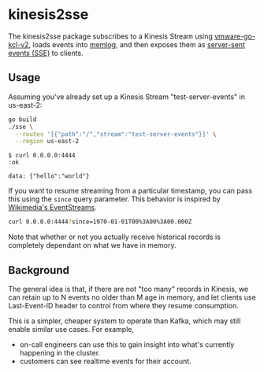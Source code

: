kinesis2sse
===========

The kinesis2sse package subscribes to a Kinesis Stream using
[vmware-go-kcl-v2][kcl], loads events into [memlog][memlog], and then exposes
them as [server-sent events (SSE)][sse] to clients.

Usage
-----

Assuming you've already set up a Kinesis Stream "test-server-events" in
us-east-2:

```sh
go build
./sse \
  --routes '[{"path":"/","stream":"test-server-events"}]' \
  --region us-east-2
```

```
$ curl 0.0.0.0:4444
:ok

data: {"hello":"world"}
```

If you want to resume streaming from a particular timestamp, you can pass this
using the `since` query parameter. This behavior is inspired by
[Wikimedia's EventStreams][wikimedia].

```sh
curl 0.0.0.0:4444?since=1970-01-01T00%3A00%3A00.000Z
```

Note that whether or not you actually receive historical records is completely
dependant on what we have in memory.

Background
----------

The general idea is that, if there are not "too many" records in Kinesis, we can
retain up to N events no older than M age in memory, and let clients use
Last-Event-ID header to control from where they resume consumption.

This is a simpler, cheaper system to operate than Kafka, which may still enable
similar use cases. For example,

- on-call engineers can use this to gain insight into what's currently
  happening in the cluster.
- customers can see realtime events for their account.

[kcl]: https://github.com/vmware/vmware-go-kcl-v2
[memlog]: https://github.com/embano1/memlog
[sse]: https://en.wikipedia.org/wiki/Server-sent_events
[wikimedia]: https://wikitech.wikimedia.org/wiki/Event_Platform/EventStreams
